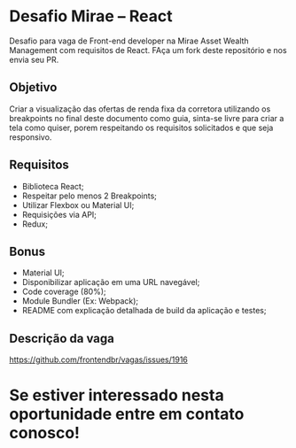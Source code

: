 # Desafio Mirae – React
Desafio para vaga de Front-end developer na Mirae Asset Wealth Management com requisitos de React. FAça um fork deste repositório e nos envia seu PR.

## Objetivo
Criar a visualização das ofertas de renda fixa da corretora utilizando os breakpoints no final deste documento como guia, sinta-se livre para criar a tela como quiser, porem respeitando os requisitos solicitados e que seja responsivo.

## Requisitos
-	Biblioteca React;
-	Respeitar pelo menos 2 Breakpoints;
-	Utilizar Flexbox ou Material UI;
-	Requisições via API;
-	Redux;

## Bonus
-	Material UI;
-	Disponibilizar aplicação em uma URL navegável;
-	Code coverage (80%);
-	Module Bundler (Ex: Webpack);
-	README com explicação detalhada de build da aplicação e testes;

## Descrição da vaga
https://github.com/frontendbr/vagas/issues/1916

# Se estiver interessado nesta oportunidade entre em contato conosco!
